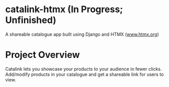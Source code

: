 # catalink-htmx (In Progress; Unfinished)
A shareable catalogue app built using Django and HTMX (www.htmx.org) 

# Project Overview 

Catalink lets you showcase your products to your audience in fewer clicks. Add/modify products in your catalogue and get a shareable link for users to view. 


